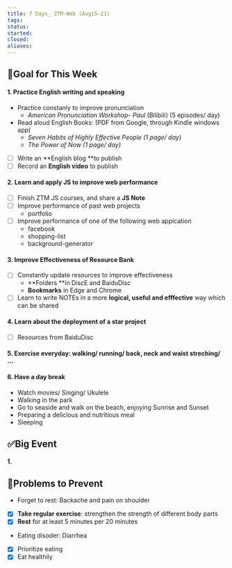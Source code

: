 ```yaml
---
title: 7 Days_ ZTM-Web (Aug15-21)
tags: 
status: 
started: 
closed: 
aliases: 
---
```

## 🎯Goal for This Week
#### 1. Practice English writing and speaking 
- Practice constanly to improve pronunciation 
   - _American Pronunciation Workshop- Paul_ (Bilibili) (5 episodes/ day) 
- Read aloud English Books: (PDF from Google, through Kindle windows app)
   - _Seven Habits of Highly Effective People (1 page/ day)_
   - _The Power of Now (1 page/ day)_
- [ ] Write an **English blog **to publish
- [ ] Record an **English video** to publish
#### 2. Learn and apply JS to improve web performance
- [ ] Finish ZTM JS courses, and share a **JS Note**
- [ ] Improve performance of past web projects
   - portfolio
- [ ] Improve performance of one of the following web appication
   - facebook  
   - shopping-list
   - background-generator
#### 3. Improve Effectiveness of Resource Bank
- [ ] Constantly update resources to improve effectiveness
   - **Folders **in DiscE and BaiduDisc
   - **Bookmarks** in Edge and Chrome
- [ ] Learn to write NOTEs in a more **logical, useful and efffective** way which can be shared
#### 4. Learn about the deployment of a star project
- [ ] Resources from BaiduDisc
#### 5. Exercise everyday: walking/ running/ back, neck and waist streching/ ...
#### 6. Have a day break
- Watch movies/ Singing/ Ukulele
- Walking in the park
- Go to seaside and walk on the beach, enjoying Sunrise and Sunset
- Preparing a delicious and nutritious meal
- Sleeping
## ✅Big Event
#### 1. 
## 🚫Problems to Prevent
- Forget to rest: Backache and pain on shoulder
- [x] **Take regular exercise**: strengthen the strength of different body parts
- [x] **Rest** for at least 5 minutes per 20 minutes
- Eating disoder: Diarrhea
- [x] Prioritize eating
- [x] Eat healthily 
